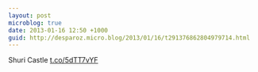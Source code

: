 ```yaml
---
layout: post
microblog: true
date: 2013-01-16 12:50 +1000
guid: http://desparoz.micro.blog/2013/01/16/t291376862804979714.html
---
```

Shuri Castle [t.co/5dTT7vYF](http://t.co/5dTT7vYF)
